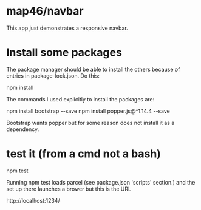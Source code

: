# map46/navbar

This app just demonstrates a responsive navbar.

# Install some packages

The package manager should be able to install the others
because of entries in package-lock.json. Do this:

 npm install

The commands I used explicitly to install the packages are:

 npm install bootstrap --save
 npm install popper.js@^1.14.4 --save

Bootstrap wants popper but for some reason does not install it as a
dependency.

# test it (from a cmd not a bash)

 npm test

Running npm test loads parcel (see package.json 'scripts' section.)
and the set up there launches a brower but this is the URL

 http://localhost:1234/

